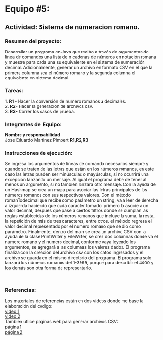 <h1 align="left">Equipo #5: </h1> 
<h2 align="left">Actividad: Sistema de númeracion romano.</h2>  
<h3 algin="left">Resumen del proyecto:</h3>   
<p>Desarrollar un programa en Java que reciba a través de argumentos de línea de comandos una lista de n cadenas de números en notación romana y muestre para cada una su equivalente en el sistema de numeración decimal.   
Adicionalmente, generar un archivo en formato CSV en el que la primera columna sea el número romano y la segunda columna el equivalente en sistema decimal.</p>
<h3 align="left"> Tareas: </h3>
1.<b> R1 -</b> Hacer la conversión de numero romanos a decimales.<br>
2.<b> R2-</b> Hacer la generacion de archivos csv.<br>  
3.<b> R3-</b> Correr los casos de prueba. <br>
<h3 align="left"> Integrantes del Equipo: </h3>
<b>Nombre y responsabilidad </b> <br>
Jose Eduardo Martinez Pimbert <b>R1,R2,R3 </b><br>
<h3 algin="left"> Instrucciones de ejecución: </h3>
<p>
  Se ingresa los argumentos de líneas de comando necesarios siempre y cuando se traten de las letras que están en los números romanos, en este caso las letras pueden ser minúsculas o mayúsculas,
  si no ocurrirá una excepción lanzando un mensaje. Al igual el programa debe de tener al menos un argumento, si no también lanzará otro mensaje.
  Con la ayuda de un Hashmap se crea un mapa para asociar las letras principales de los números romanos con sus respectivos valores.
  Con el método romanTodecimal que recibe como parámetro un string, va a leer de derecha a izquierda haciendo que cada carácter tomado, primero lo asocie a un valor decimal,
  después que pase a ciertos filtros donde se cumplan las reglas establecidas de los números romanos que incluye la suma, la resta, la repetición de más de tres caracteres, entre otros.
  el método regresa el valor decimal representado por el numero romano que se dio como parámetro.
  Finalmente, dentro del main se crea un archivo CSV con la ayuda de la clase PrintWriter y FileWriter, se crea dos columnas donde va el numero romano y el numero decimal,
  conforme vaya leyendo los argumentos, se agregará a las columnas los valores dados. El programa finaliza con la creación del archivo csv con los datos ingresados y el archivo se guarda en el mismo directorio del programa. 
  El programa solo lanzará los números romanos del 1-3999, porque para describir el 4000 y los demás son otra forma de representarlo.

</p><br>
<h3 aling="left">Referencias:</h3>
<p>
  Los materiales de referencias están en dos videos donde me base la elaboración del codigo:<br> <a href="https://www.youtube.com/watch?v=XCjfq54KrZA" >video 1</a><br>
  <a href="https://www.youtube.com/watch?v=f7ozQRNiYyw" >video 2</a><br>
  Tambien utlice paginas web para generar archivos CSV:<br>
  <a href="https://evilnapsis.com/2019/04/30/crear-y-escribir-archivos-en-java-con-printwriter/"> página 1 </a> <br>
   <a href="https://codegym.cc/es/groups/posts/es.1096.java-escribir-en-un-archivo"> página 2 </a> <br>
  
</p>

